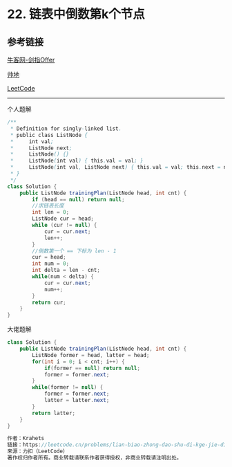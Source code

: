 # 22. 链表中倒数第k个节点

## 参考链接
[牛客网-剑指Offer](https://www.nowcoder.com/exam/oj/ta?page=1&tpId=13&type=265)

[帅地](https://www.playoffer.cn/442.html)

[LeetCode](https://leetcode.cn/problems/lian-biao-zhong-dao-shu-di-kge-jie-dian-lcof/submissions/552670285/)


---
个人题解

```java
/**
 * Definition for singly-linked list.
 * public class ListNode {
 *     int val;
 *     ListNode next;
 *     ListNode() {}
 *     ListNode(int val) { this.val = val; }
 *     ListNode(int val, ListNode next) { this.val = val; this.next = next; }
 * }
 */
class Solution {
    public ListNode trainingPlan(ListNode head, int cnt) {
        if (head == null) return null;
        //求链表长度
        int len = 0;
        ListNode cur = head;
        while (cur != null) {
            cur = cur.next;
            len++;
        }
        //倒数第一个 == 下标为 len - 1
        cur = head;
        int num = 0;
        int delta = len - cnt;
        while(num < delta) {
            cur = cur.next;
            num++;
        }
        return cur;
    }
}
```



大佬题解

```java
class Solution {
    public ListNode trainingPlan(ListNode head, int cnt) {
        ListNode former = head, latter = head;
        for(int i = 0; i < cnt; i++) {
            if(former == null) return null;
            former = former.next;
        }
        while(former != null) {
            former = former.next;
            latter = latter.next;
        }
        return latter;
    }
}

作者：Krahets
链接：https://leetcode.cn/problems/lian-biao-zhong-dao-shu-di-kge-jie-dian-lcof/solutions/117507/mian-shi-ti-22-lian-biao-zhong-dao-shu-di-kge-j-11/
来源：力扣（LeetCode）
著作权归作者所有。商业转载请联系作者获得授权，非商业转载请注明出处。
```

